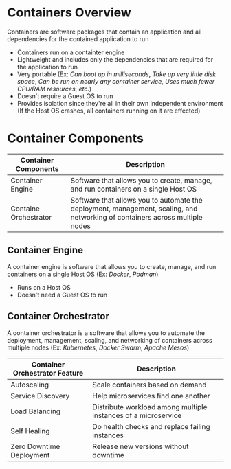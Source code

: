 # Containers Overview

Containers are software packages that contain an application and all dependencies for the contained application to run

* Containers run on a containter engine
* Lightweight and includes only the dependencies that are required for the application to run
* Very portable (Ex: *Can boot up in milliseconds*, *Take up very little disk space*, *Can be run on nearly any container service*, *Uses much fewer CPU/RAM resources*, *etc.*)
* Doesn't require a Guest OS to run
* Provides isolation since they're all in their own independent environment (If the Host OS crashes, all containers running on it are effected)

# Container Components

| Container Components | Description |
| --- | --- |
| Container Engine | Software that allows you to create, manage, and run containers on a single Host OS |
| Containe Orchestrator | Software that allows you to automate the deployment, management, scaling, and networking of containers across multiple nodes |

## Container Engine

A container engine is software that allows you to create, manage, and run containers on a single Host OS (Ex: *Docker*, *Podman*)

* Runs on a Host OS
* Doesn't need a Guest OS to run

## Container Orchestrator 

A oontainer orchestrator is a software that allows you to automate the deployment, management, scaling, and networking of containers across multiple nodes (Ex: *Kubernetes*, *Docker Swarm*, *Apache Mesos*)

| Container Orchestrator Feature | Description |
| --- | --- |
| Autoscaling | Scale containers based on demand |
| Service Discovery | Help microservices find one another |
| Load Balancing | Distribute workload among multiple instances of a microservice |
| Self Healing | Do health checks and replace failing instances |
| Zero Downtime Deployment | Release new versions without downtime |
